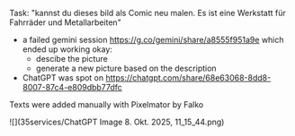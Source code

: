 Task: "kannst du dieses bild als Comic neu malen. Es ist eine Werkstatt für Fahrräder und Metallarbeiten"

* a failed gemini session https://g.co/gemini/share/a8555f951a9e which ended up working okay:
  * descibe the picture
  * generate a new picture based on the description
* ChatGPT was spot on https://chatgpt.com/share/68e63068-8dd8-8007-87c4-e809dbb77dfc

Texts were added manually with Pixelmator by Falko

![](35services/ChatGPT Image 8. Okt. 2025, 11_15_44.png)
